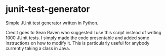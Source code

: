 # junit-test-generator
Simple JUnit test generator written in Python.

Credit goes to Sean Raven who suggested I use this script instead of writing 1000 JUnit tests.
I simply made the code presentable and added some instructions on how to modify it.
This is particularly useful for anybody currently taking a class in Java.
